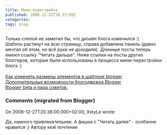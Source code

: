 ```yaml
---
title: Мини-перестройка
published: 2008-12-25T18:23:00Z
categories: 
tags: blog
---
```


Только слепой не заметил бы, что дизайн блога изменился :)<br />Шаблон растянут на всю страницу, справа добавлена панель (давно мечтал об этом, но всё руки не доходили). Длинные посты теперь имеют ссылку "Читать дальше". Ниже ссылки на посты других блоггеров, которые были использованы в процессе мини-перестройки блога :)<br /><br /><a href="http://way-blogger.blogspot.com/2008/06/bolgger.html" target="_blank">Как изменять размеры элементов в шаблоне blogger</a><br /><a href="http://mydebianblog.blogspot.com/2007/07/blogger.html" target="_blank">Дополнительные возможности блогодвижка Blogger</a><br /><a href="http://vonderer.blogspot.com/2007/02/blogger-beta.html" target="_blank">Blogger beta и пара советов.</a>

<h3 id='hakyll-convert-comments-title'>Comments (migrated from Blogger)</h3>
<div class='hakyll-convert-comment'>
<p class='hakyll-convert-comment-date'>On 2008-12-27T20:36:00.000+02:00, XstyLe wrote:</p>
<p class='hakyll-convert-comment-body'>
Да, намного привлекательнее. А фишка с "Читать далее" - особенно нравится ;) Автору моё почтение
</p>
</div>



